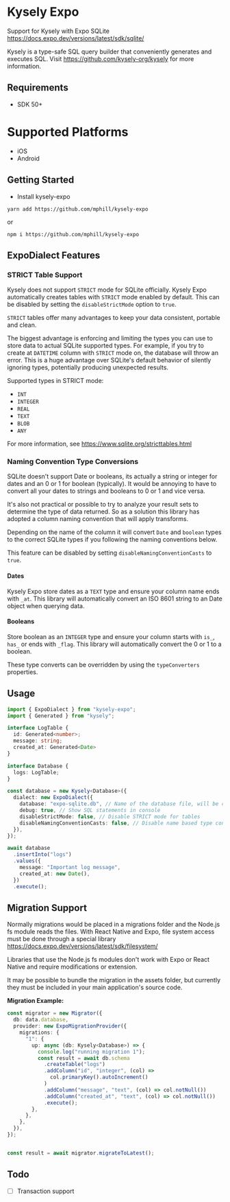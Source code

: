 # Kysely Expo
Support for Kysely with Expo SQLite https://docs.expo.dev/versions/latest/sdk/sqlite/

Kysely is a type-safe SQL query builder that conveniently generates and executes SQL. Visit https://github.com/kysely-org/kysely for more information.


## Requirements
* SDK 50+

# Supported Platforms
* iOS
* Android

## Getting Started
- Install kysely-expo

`yarn add https://github.com/mphill/kysely-expo`

or 

`npm i https://github.com/mphill/kysely-expo`


## ExpoDialect Features

### STRICT Table Support

Kysely does not support `STRICT` mode for SQLite officially.  Kysely Expo automatically creates tables with `STRICT` mode enabled by default.  This can be disabled by setting the `disableStrictMode` option to `true`.

`STRICT` tables offer many advantages to keep your data consistent, portable and clean.

The biggest advantage is enforcing and limiting the types you can use to store data to actual SQLite supported types. For example, if you try to create at `DATETIME` column with `STRICT` mode on, the database will throw an error. This is a huge advantage over SQLite's default behavior of silently ignoring types, potentially producing unexpected results.

Supported types in STRICT mode:

- `INT`
- `INTEGER`
- `REAL`
- `TEXT`
- `BLOB`
- `ANY`

For more information, see https://www.sqlite.org/stricttables.html

### Naming Convention Type Conversions

SQLite doesn't support Date or booleans, its actually a string or integer for dates and an 0 or 1 for boolean (typically).  It would be annoying to have to convert all your dates to strings and booleans to 0 or 1 and vice versa.

It's also not practical or possible to try to analyze your result sets to determine the type of data returned. So as a solution this library has adopted a column naming convention that will apply transforms.

Depending on the name of the column it will convert `Date` and `boolean` types to the correct SQLite types if you following the naming conventions below.

This feature can be disabled by setting `disableNamingConventionCasts` to `true`.

#### Dates

Kysely Expo store dates as a `TEXT` type and ensure your column name ends with `_at`.  This library will automatically convert an ISO 8601 string to an Date object when querying data.

#### Booleans
Store boolean as an `INTEGER` type and ensure your column starts with `is_`, `has_` or ends with `_flag`.  This library will automatically convert the 0 or 1 to a boolean.

These type converts can be overridden by using the `typeConverters` properties.

## Usage

```ts
import { ExpoDialect } from "kysely-expo";
import { Generated } from "kysely";

interface LogTable {
  id: Generated<number>;
  message: string;
  created_at: Generated<Date>
}

interface Database {
  logs: LogTable;
}

const database = new Kysely<Database>({
  dialect: new ExpoDialect({
    database: "expo-sqlite.db", // Name of the database file, will be created if it doesn't exist.
    debug: true, // Show SQL statements in console
    disableStrictMode: false, // Disable STRICT mode for tables
    disableNamingConventionCasts: false, // Disable name based type conversions
  }),
});

await database
  .insertInto("logs")
  .values({
    message: "Important log message",
    created_at: new Date(),
  })
  .execute();
```

## Migration Support

Normally migrations would be placed in a migrations folder and the Node.js fs module reads the files. With React Native and Expo, file system access must be done through a special library https://docs.expo.dev/versions/latest/sdk/filesystem/

Libraries that use the Node.js fs modules don't work with Expo or React Native and require modifications or extension.

It may be possible to bundle the migration in the assets folder, but currently they must be included in your main application's source code.

**Migration Example:**


```ts
const migrator = new Migrator({
  db: data.database,
  provider: new ExpoMigrationProvider({
    migrations: {
      "1": {
        up: async (db: Kysely<Database>) => {
          console.log("running migration 1");
          const result = await db.schema
            .createTable("logs")
            .addColumn("id", "integer", (col) =>
              col.primaryKey().autoIncrement()
            )
            .addColumn("message", "text", (col) => col.notNull())
            .addColumn("created_at", "text", (col) => col.notNull())
            .execute();
        },
      },
    },
  }),
});


const result = await migrator.migrateToLatest();

```

## Todo

- [ ] Transaction support